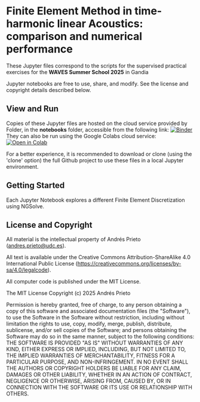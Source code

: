 # Finite Element Method in time-harmonic linear Acoustics: comparison and numerical performance

These Jupyter files correspond to the scripts for the supervised practical exercises for the **WAVES Summer School 2025** in Gandia

Jupyter notebooks are free to use, share, and modify.
See the license and copyright details described below.

## View and Run

Copies of these Jupyter files are hosted on the cloud service provided by
Folder, in the **notebooks** folder, accessible from the following link:
[![Binder](https://mybinder.org/badge_logo.svg)](https://mybinder.org/v2/gh/maprieto/WAVES-Summer-School-2025/HEAD)
They can also be run using the Google Colabs cloud service: [![Open in Colab](https://colab.research.google.com/assets/colab-badge.svg)](https://colab.research.google.com/github/maprieto/WAVES-Summer-School-2025/)

For a better experience, it is recommended to download or clone (using the 'clone' option) the full Github project to use these files in a local Jupyter environment.

## Getting Started

Each Jupyter Notebook explores a different Finite Element Discretization using NGSolve.

## License and Copyright

All material is the intellectual property of Andrés Prieto (<andres.prieto@udc.es>).

All text is available under the Creative Commons Attribution-ShareAlike 4.0 International Public License (<https://creativecommons.org/licenses/by-sa/4.0/legalcode>).

All computer code is published under the MIT License.

The MIT License
Copyright (c) 2025 Andrés Prieto

Permission is hereby granted, free of charge, to any person obtaining a copy of this software and associated documentation files (the "Software"), to use the Software in the Software without restriction, including without limitation the rights to use, copy, modify, merge, publish, distribute, sublicense, and/or sell copies of the Software; and persons obtaining the Software may do so in the same manner, subject to the following conditions:
THE SOFTWARE IS PROVIDED "AS IS" WITHOUT WARRANTIES OF ANY KIND, EITHER EXPRESS OR IMPLIED, INCLUDING, BUT NOT LIMITED TO, THE IMPLIED WARRANTIES OF MERCHANTABILITY, FITNESS FOR A PARTICULAR PURPOSE, AND NON-INFRINGEMENT. IN NO EVENT SHALL THE AUTHORS OR COPYRIGHT HOLDERS BE LIABLE FOR ANY CLAIM, DAMAGES OR OTHER LIABILITY, WHETHER IN AN ACTION OF CONTRACT, NEGLIGENCE OR OTHERWISE, ARISING FROM, CAUSED BY, OR IN CONNECTION WITH THE SOFTWARE OR ITS USE OR RELATIONSHIP WITH OTHERS.
